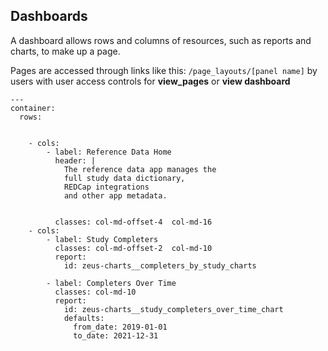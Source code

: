 ## Dashboards

A dashboard allows rows and columns of resources, such as reports and charts, to make up a page.

Pages are accessed through links like this: `/page_layouts/[panel name]` by users with user access controls for **view_pages** or **view dashboard**

    ---
    container:
      rows:


        - cols:
            - label: Reference Data Home
              header: |
                The reference data app manages the 
                full study data dictionary, 
                REDCap integrations
                and other app metadata.


              classes: col-md-offset-4  col-md-16
        - cols:
            - label: Study Completers
              classes: col-md-offset-2  col-md-10
              report:
                id: zeus-charts__completers_by_study_charts

            - label: Completers Over Time
              classes: col-md-10
              report:
                id: zeus-charts__study_completers_over_time_chart
                defaults:
                  from_date: 2019-01-01
                  to_date: 2021-12-31
